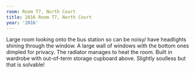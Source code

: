 ```yaml
---
room: Room T7, North Court
title: 2016 Room T7, North Court
year: '2016'
---
```


Large room looking onto the bus station so can be noisy/ have headlights shining through the window.  A large wall of windows with the bottom ones dimpled for privacy.  The radiator manages to heat the room.  Built in wardrobe with out-of-term storage cupboard above.  Slightly soulless but that is solvable!